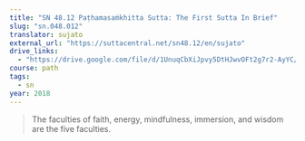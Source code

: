 ```yaml
---
title: "SN 48.12 Paṭhamasaṁkhitta Sutta: The First Sutta In Brief"
slug: "sn.048.012"
translator: sujato
external_url: "https://suttacentral.net/sn48.12/en/sujato"
drive_links: 
  - "https://drive.google.com/file/d/1UnuqCbXiJpvy5DtHJwvOFt2g7r2-AyYC/view?usp=drivesdk"
course: path
tags:
  - sn
year: 2018
---
```


> The faculties of faith, energy, mindfulness, immersion, and wisdom are the five faculties.
